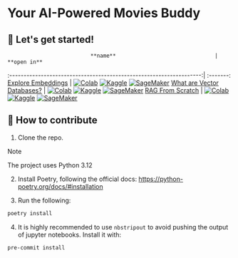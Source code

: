 # Your AI-Powered Movies Buddy

## 🚀 Let's get started!

                              **name**                               | **open in**
:-------------------------------------------------------------------:| :-------:
        [Explore Embeddings](./notebooks/01-embeddings.ipynb)        | [![Colab](https://colab.research.google.com/assets/colab-badge.svg)](https://colab.research.google.com/github/xtreamsrl/movies-buddy/blob/main/notebooks/01-embeddings.ipynb) [![Kaggle](https://kaggle.com/static/images/open-in-kaggle.svg)](https://kaggle.com/kernels/welcome?src=https://github.com/xtreamsrl/movies-buddy/blob/main/notebooks/01-embeddings.ipynb) [![SageMaker](https://raw.githubusercontent.com/roboflow-ai/notebooks/main/assets/badges/sage-maker.svg)](https://studiolab.sagemaker.aws/import/github/xtreamsrl/movies-buddy/blob/main/notebooks/01-embeddings.ipynb)
 [What are Vector Databases?](./notebooks/02-vector_databases.ipynb) | [![Colab](https://colab.research.google.com/assets/colab-badge.svg)](https://colab.research.google.com/github/xtreamsrl/movies-buddy/blob/main/notebooks/02-vector_databases.ipynb) [![Kaggle](https://kaggle.com/static/images/open-in-kaggle.svg)](https://kaggle.com/kernels/welcome?src=https://github.com/xtreamsrl/movies-buddy/blob/main/notebooks/02-vector_databases.ipynb) [![SageMaker](https://raw.githubusercontent.com/roboflow-ai/notebooks/main/assets/badges/sage-maker.svg)](https://studiolab.sagemaker.aws/import/github/xtreamsrl/movies-buddy/blob/main/notebooks/02-vector_databases.ipynb)
      [RAG From Scratch](./notebooks/03-rag_from_scratch.ipynb)      | [![Colab](https://colab.research.google.com/assets/colab-badge.svg)](https://colab.research.google.com/github/xtreamsrl/movies-buddy/blob/main/notebooks/03-rag_from_scratch.ipynb) [![Kaggle](https://kaggle.com/static/images/open-in-kaggle.svg)](https://kaggle.com/kernels/welcome?src=https://github.com/xtreamsrl/movies-buddy/blob/main/notebooks/03-rag_from_scratch.ipynb) [![SageMaker](https://raw.githubusercontent.com/roboflow-ai/notebooks/main/assets/badges/sage-maker.svg)](https://studiolab.sagemaker.aws/import/github/xtreamsrl/movies-buddy/blob/main/notebooks/03-rag_from_scratch.ipynb)

## 🤗 How to contribute

1. Clone the repo.

> [!NOTE]
> The project uses Python 3.12

2. Install Poetry, following the official docs: https://python-poetry.org/docs/#installation

3. Run the following:

```bash
poetry install
```

4. It is highly recommended to use `nbstripout` to avoid pushing the output of jupyter notebooks.
   Install it with:

```bash
pre-commit install
```
